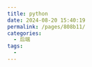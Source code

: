 ```yaml
---
title: python
date: 2024-08-20 15:40:19
permalink: /pages/808b11/
categories:
  - 后端
tags:
  - 
---
```


